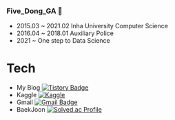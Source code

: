 ### Five_Dong_GA 👋
- 2015.03 ~ 2021.02 Inha University Computer Science
- 2016.04 ~ 2018.01 Auxiliary Police
- 2021 ~ One step to Data Science


# Tech
- My Blog [![Tistory Badge](https://img.shields.io/badge/Tech%20Blog-555263?style=flat&logoColor=white)](https://gljhan.tistory.com/)
- Kaggle [![Kaggle](https://kaggle.com/static/images/open-in-kaggle.svg)](https://www.kaggle.com/fivedongga)
- Gmail [![Gmail Badge](https://img.shields.io/badge/Gmail-d14836?style=flat-square&logo=Gmail&logoColor=white&link=mailto:gljhan123@gmail.com)](mailto:gljhan123@gmail.com)
- BaekJoon [![Solved.ac Profile](http://mazassumnida.wtf/api/v2/generate_badge?boj=gljhan)](https://solved.ac/gljhan/)
